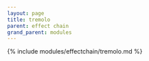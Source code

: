 ```yaml
---
layout: page
title: tremolo
parent: effect chain
grand_parent: modules
---
```


{% include modules/effectchain/tremolo.md %}
